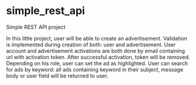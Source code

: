 # simple_rest_api
Simple REST API project

In this little project, user will be able to create an advertisement. 
Validation is implemented during creation of both: user and advertisement.
User account and advertisement activations are both done by email containing url with activation token.
After successful activation, token will be removed.
Depending on his role, user can set the ad as highlighted.
User can search for ads by keyword: all ads containing keyword in their subject, message body or user field will be returned to user.
